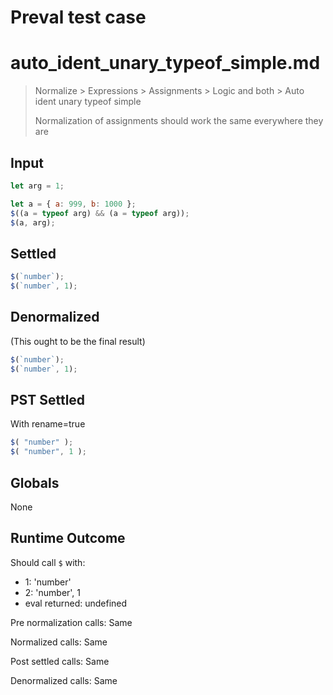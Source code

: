 # Preval test case

# auto_ident_unary_typeof_simple.md

> Normalize > Expressions > Assignments > Logic and both > Auto ident unary typeof simple
>
> Normalization of assignments should work the same everywhere they are

## Input

`````js filename=intro
let arg = 1;

let a = { a: 999, b: 1000 };
$((a = typeof arg) && (a = typeof arg));
$(a, arg);
`````


## Settled


`````js filename=intro
$(`number`);
$(`number`, 1);
`````


## Denormalized
(This ought to be the final result)

`````js filename=intro
$(`number`);
$(`number`, 1);
`````


## PST Settled
With rename=true

`````js filename=intro
$( "number" );
$( "number", 1 );
`````


## Globals


None


## Runtime Outcome


Should call `$` with:
 - 1: 'number'
 - 2: 'number', 1
 - eval returned: undefined

Pre normalization calls: Same

Normalized calls: Same

Post settled calls: Same

Denormalized calls: Same
